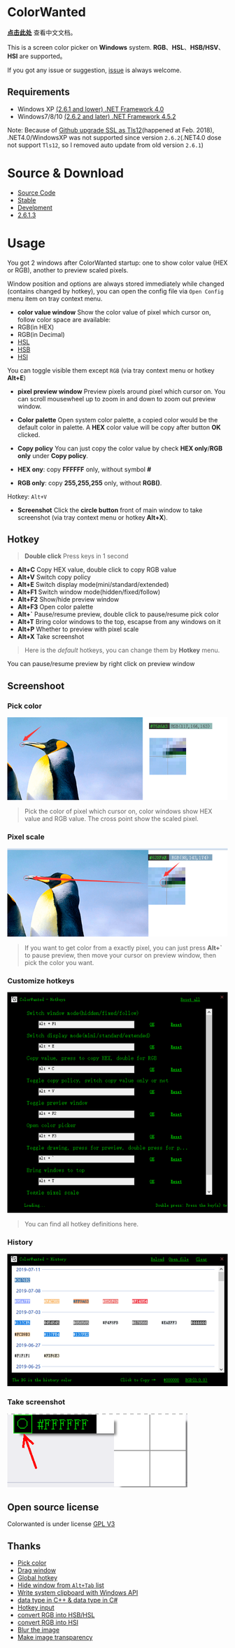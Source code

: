 # ColorWanted

**[点击此处](README.zh-CN.md)** 查看中文文档。

This is a screen color picker on **Windows** system. **RGB**、**HSL**、**HSB/HSV**、**HSI** are supported。

If you got any issue or suggestion, [issue](https://github.com/hyjiacan/ColorWanted/issues/new) is always welcome.

## Requirements

- Windows XP [(2.6.1 and lower) .NET Framework 4.0](http://www.microsoft.com/zh-cn/download/details.aspx?id=17718)    
- Windows7/8/10 [(2.6.2 and later) .NET Framework 4.5.2](https://www.microsoft.com/zh-CN/download/details.aspx?id=42642)

Note: Because of [Github upgrade SSL as Tls12](https://blog.github.com/2018-02-23-weak-cryptographic-standards-removed/)(happened at Feb. 2018),
.NET4.0/WindowsXP was not supported since version `2.6.2`(.NET4.0 dose not support `Tls12`, so I removed auto update from old version `2.6.1`)

# Source & Download

- [Source Code](https://github.com/hyjiacan/ColorWanted)
- [Stable](https://github.com/hyjiacan/ColorWanted/releases)
- [Develpment](https://github.com/hyjiacan/ColorWanted/blob/master/ColorWanted/bin/Release/ColorWanted.exe?raw=true)
- [2.6.1.3](https://github.com/hyjiacan/ColorWanted/blob/2.6.1.3/ColorWanted/bin/Release/ColorWanted.exe?raw=true)

# Usage

You got 2 windows after ColorWanted startup: one to show color value (HEX or RGB), another to preview scaled pixels.

Window position and options are always stored immediately while changed (contains changed by hotkey), you can open the config file via `Open Config` menu item on tray context menu.

- **color value window**
Show the color value of pixel which cursor on, follow color space are available:
- RGB(in HEX)
- RGB(in Decimal)
- [HSL](https://en.wikipedia.org/wiki/HSL)
- [HSB](https://en.wikipedia.org/wiki/HSB)
- [HSI](https://en.wikipedia.org/wiki/HSL_and_HSV)

You can toggle visible them except `RGB` (via tray context menu or hotkey **Alt+E**)

- **pixel preview window**
Preview pixels around pixel which cursor on.
You can scroll mousewheel up to zoom in and down to zoom out preview window.

- **Color palette**
Open system color palette, a copied color would be the default color in palette.
A **HEX** color value will be copy after button **OK** clicked.

- **Copy policy**
You can just copy the color value by check **HEX only**/**RGB only** under **Copy policy**.
- **HEX ony**: copy **FFFFFF** only, without symbol **#**
- **RGB only**: copy **255,255,255** only, without **RGB()**.

Hotkey: `Alt+V`

- **Screenshot**
Click the **circle button** front of main window to take screenshot (via tray context menu or hotkey **Alt+X**).

## Hotkey

> **Double click** Press keys in 1 second

- **Alt+C** Copy HEX value, double click to copy RGB value
- **Alt+V** Switch copy policy
- **Alt+E** Switch display mode(mini/standard/extended)
- **Alt+F1** Switch window mode(hidden/fixed/follow)
- **Alt+F2** Show/hide preview window
- **Alt+F3** Open color palette
- **Alt+`** Pause/resume preview, double click to pause/resume pick color
- **Alt+T** Bring color windows to the top, escapse from any windows on it
- **Alt+P** Whether to preview with pixel scale
- **Alt+X** Take screenshot

> Here is the *default* hotkeys, you can change them by **Hotkey** menu.

You can pause/resume preview by right click on preview window

## Screenshoot

### Pick color

![Pick color](docs/img/1.png)

> Pick the color of pixel which cursor on, color windows show HEX value and RGB value. The cross point show the scaled pixel.

### Pixel scale

![Pixel scale](docs/img/2.png)
> If you want to get color from a exactly pixel, you can just press **Alt+`** to pause preview, then move your cursor on preview window, then pick the color you want.

### Customize hotkeys

![Customize hotkeys](docs/img/hotkey.png)

> You can find all hotkey definitions here.

### History

![history](docs/img/history.png)

### Take screenshot

![take screenshot](docs/img/screenshot.png)

## Open source license

Colorwanted is under license [GPL V3](http://www.gnu.org/licenses/gpl-3.0.html)

## Thanks

- [Pick color](http://www.haolizi.net/example/view_102.html)
- [Drag window](http://blog.csdn.net/skysky01/article/details/9902247)
- [Global hotkey](http://www.cnblogs.com/Randy0528/archive/2013/02/04/2892062.html)
- [Hide window from `Alt+Tab` list](http://bbs.csdn.net/topics/380256152#post-390885609)
- [Write system clipboard with Windows API](http://www.cnblogs.com/wind-net/archive/2012/11/01/2749558.html)
- [data type in C++ & data type in C#](http://www.cnblogs.com/chuncn/archive/2011/12/20/2294096.html)
- [Hotkey input](http://www.jb51.net/article/60257.htm)
- [convert RGB into HSB/HSL](http://blog.csdn.net/jiangxinyu/article/details/8000999)    
- [convert RGB into HSI](http://blog.csdn.net/yangleo1987/article/details/53171623)
- [Blur the image](https://www.cnblogs.com/yeye518/p/4161067.html)
- [Make image transparency](https://zhidao.baidu.com/question/72707659.html)